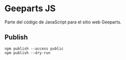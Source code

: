 # Geeparts JS


Parte del código de JavaScript para el sitio web Geeparts.

## Publish

```shell
npm publish --access public
npm publish --dry-run
```